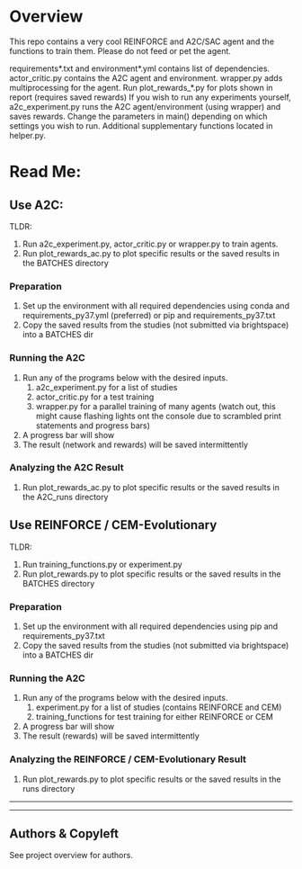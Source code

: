 # Overview
This repo contains a very cool REINFORCE and A2C/SAC agent and the functions to train them. 
Please do not feed or pet the agent.

requirements*.txt and environment*.yml contains list of dependencies.
actor_critic.py contains the A2C agent and environment. wrapper.py adds multiprocessing for the agent.
Run plot_rewards_*.py for plots shown in report (requires saved rewards)
If you wish to run any experiments yourself, a2c_experiment.py runs the A2C agent/environment (using wrapper) 
and saves rewards. Change the parameters in main() depending on which settings you wish to run.
Additional supplementary functions located in helper.py.


# Read Me:
## Use A2C:
TLDR:
1. Run a2c_experiment.py, actor_critic.py or wrapper.py to train agents.
2. Run plot_rewards_ac.py to plot specific results or the saved results in the BATCHES directory

### Preparation
1. Set up the environment with all required dependencies using conda and requirements_py37.yml (preferred) or pip and requirements_py37.txt
2. Copy the saved results from the studies (not submitted via brightspace) into a BATCHES dir 
### Running the A2C
1. Run any of the programs below with the desired inputs.
   1. a2c_experiment.py for a list of studies
   2. actor_critic.py for a test training
   3. wrapper.py for a parallel training of many agents (watch out, this might cause flashing lights ont the console due to scrambled print statements and progress bars)
2. A progress bar will show
3. The result (network and rewards) will be saved intermittently 
### Analyzing the A2C Result
1. Run plot_rewards_ac.py to plot specific results or the saved results in the A2C_runs directory

## Use REINFORCE / CEM-Evolutionary
TLDR:
1. Run training_functions.py or experiment.py
2. Run plot_rewards.py to plot specific results or the saved results in the BATCHES directory
### Preparation
1. Set up the environment with all required dependencies using pip and requirements_py37.txt
2. Copy the saved results from the studies (not submitted via brightspace) into a BATCHES dir 
### Running the A2C
1. Run any of the programs below with the desired inputs.
   1. experiment.py for a list of studies (contains REINFORCE and CEM)
   2. training_functions for test training for either REINFORCE or CEM 
2. A progress bar will show
3. The result (rewards) will be saved intermittently 
### Analyzing the REINFORCE / CEM-Evolutionary Result
1. Run plot_rewards.py to plot specific results or the saved results in the runs directory

---
---

## Authors & Copyleft
See project overview for authors.
